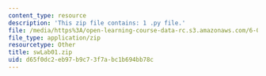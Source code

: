 ```yaml
---
content_type: resource
description: 'This zip file contains: 1 .py file.'
file: /media/https%3A/open-learning-course-data-rc.s3.amazonaws.com/6-01sc-introduction-to-electrical-engineering-and-computer-science-i-spring-2011/d65f0dc2eb97b9c73f7abc1b694bb78c_swLab01.zip
file_type: application/zip
resourcetype: Other
title: swLab01.zip
uid: d65f0dc2-eb97-b9c7-3f7a-bc1b694bb78c
---
```

